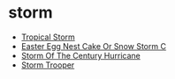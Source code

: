 # storm

 * [Tropical Storm](../index/t/tropical-storm-380601.json)
 * [Easter Egg Nest Cake Or Snow Storm C](../index/e/easter-egg-nest-cake-or-snow-storm-c.json)
 * [Storm Of The Century Hurricane](../index/s/storm-of-the-century-hurricane.json)
 * [Storm Trooper](../index/s/storm-trooper.json)
